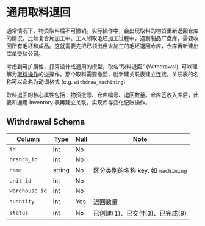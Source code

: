 # 通用取料退回

通常情况下，物资取料后不可撤销。实际操作中，会出现取料的物资重新返回仓库的情况。比如复合片加工中。工人领取毛坯加工过程中，遇到制品厂盘库，需要收回所有毛坯和成品。这就需要先把已领出但未加工的毛坯退回仓库，仓库再新建出库单交给公司。

考虑到可扩展性，打算设计成通用的模型，取名“取料退回” (Withdrawal), 可以理解为[取料操作][generic-pickup]的逆操作。那个取料需要撤回，就新建关联表建立连接。关联表的名称可以命名为动词格式 (e.g. `withdraw_machining`). 

取料退回的核心属性包括：物资批号、仓库编号、退回数量。仓库签收入库后，此表和通用 Inventory 表再建立关联，实现库存变化记账操作。

Withdrawal Schema
---------------------------------------------------------------------------
Column                              | Type      | Null | Note
------------------------------------|-----------|------|-------
`id`                                | int       | No   | 
`branch_id`                         | int       | No   | 
`name`                              | string    | No   | 区分类别的名称 key. 如 `machining`
`unit_id`                           | int       | No   | 
`warehouse_id`                      | int       | No   | 
`quantity`                          | int       | Yes  | 退回数量
`status`                            | int       | No   | 已创建(1)、已交付(3)、已完成(9)

[generic-pickup]: /models/pickup.md

